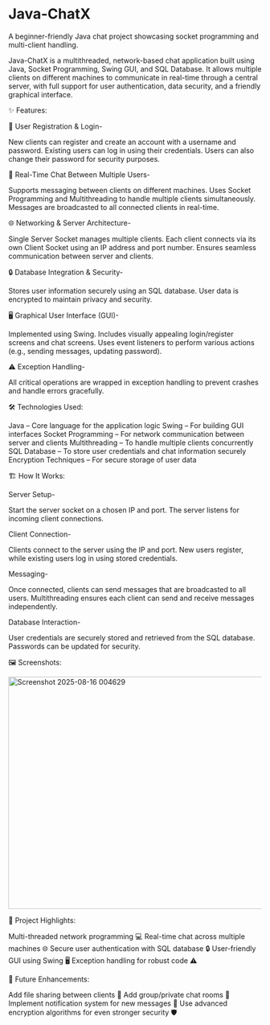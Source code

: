 # Java-ChatX
A beginner-friendly Java chat project showcasing socket programming and multi-client handling.

Java-ChatX is a multithreaded, network-based chat application built using Java, Socket Programming, Swing GUI, and SQL Database. It allows multiple clients on different machines to communicate in real-time through a central server, with full support for user authentication, data security, and a friendly graphical interface.

✨ Features:

📝 User Registration & Login-

   New clients can register and create an account with a username and password.
   Existing users can log in using their credentials.
   Users can also change their password for security purposes.

💬 Real-Time Chat Between Multiple Users-

   Supports messaging between clients on different machines.
   Uses Socket Programming and Multithreading to handle multiple clients simultaneously.
   Messages are broadcasted to all connected clients in real-time.

🌐 Networking & Server Architecture-

   Single Server Socket manages multiple clients.
   Each client connects via its own Client Socket using an IP address and port number.
   Ensures seamless communication between server and clients.

🔒 Database Integration & Security-

   Stores user information securely using an SQL database.
   User data is encrypted to maintain privacy and security.

🖥️ Graphical User Interface (GUI)-

   Implemented using Swing.
   Includes visually appealing login/register screens and chat screens.
   Uses event listeners to perform various actions (e.g., sending messages, updating password).

⚠️ Exception Handling-

   All critical operations are wrapped in exception handling to prevent crashes and handle errors gracefully.

🛠️ Technologies Used:

  Java – Core language for the application logic
  Swing – For building GUI interfaces
  Socket Programming – For network communication between server and clients
  Multithreading – To handle multiple clients concurrently
  SQL Database – To store user credentials and chat information securely
  Encryption Techniques – For secure storage of user data

🏗️ How It Works:

  Server Setup-

   Start the server socket on a chosen IP and port.
   The server listens for incoming client connections.

  Client Connection-

   Clients connect to the server using the IP and port.
   New users register, while existing users log in using stored credentials.

  Messaging-

   Once connected, clients can send messages that are broadcasted to all users.
   Multithreading ensures each client can send and receive messages independently.

  Database Interaction-

   User credentials are securely stored and retrieved from the SQL database.
   Passwords can be updated for security.

🖼️ Screenshots:

   <img width="852" height="462" alt="Screenshot 2025-08-16 004629" src="https://github.com/user-attachments/assets/dbe68461-be9a-4ad1-8fd3-2290dc7784ad" />


🌟 Project Highlights:

   Multi-threaded network programming 💻
   Real-time chat across multiple machines 🌐
   Secure user authentication with SQL database 🔒
   User-friendly GUI using Swing 🖥️
   Exception handling for robust code ⚠️

🚀 Future Enhancements:

   Add file sharing between clients 📁
   Add group/private chat rooms 👥
   Implement notification system for new messages 🔔
   Use advanced encryption algorithms for even stronger security 🛡️


